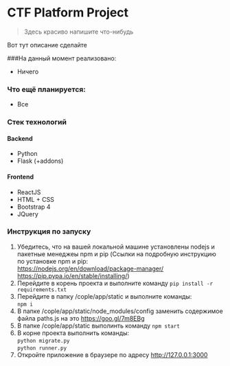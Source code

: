 CTF Platform Project
===================
> Здесь красиво напишите что-нибудь

Вот тут описание сделайте 

###На данный момент реализовано:
- Ничего 

### Что ещё планируется:
- Все

### Стек технологий
#### Backend
- Python
- Flask (+addons)

#### Frontend

- ReactJS
- HTML + CSS
- Bootstrap 4
- JQuery


### Инструкция по запуску

1. Убедитесь, что на вашей локальной машине установлены nodejs и пакетные менеджеы npm и pip (Ссылки на подробную инструкцию по установке npm и pip:
<br> https://nodejs.org/en/download/package-manager/
https://pip.pypa.io/en/stable/installing/)
2. Перейдите в корень проекта и выполните команду `pip install -r requirements.txt`
3. Перейдите в папку /cople/app/static и выполните команды: <br>  `npm i` 
4. В папке /cople/app/static/node_modules/config заменить содержимое файла paths.js на это https://goo.gl/7m8EBg 
5. В папке /cople/app/static выполинть команду `npm start` 
5. В корне проекта выполнить команды: <br>`python migrate.py` <br> `python runner.py`
6. Откройте приложение в браузере по адресу http://127.0.0.1:3000